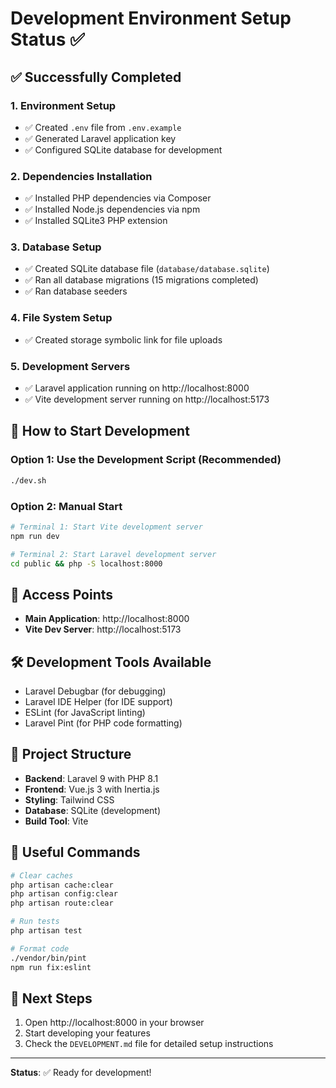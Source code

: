 # Development Environment Setup Status ✅

## ✅ Successfully Completed

### 1. Environment Setup
- ✅ Created `.env` file from `.env.example`
- ✅ Generated Laravel application key
- ✅ Configured SQLite database for development

### 2. Dependencies Installation
- ✅ Installed PHP dependencies via Composer
- ✅ Installed Node.js dependencies via npm
- ✅ Installed SQLite3 PHP extension

### 3. Database Setup
- ✅ Created SQLite database file (`database/database.sqlite`)
- ✅ Ran all database migrations (15 migrations completed)
- ✅ Ran database seeders

### 4. File System Setup
- ✅ Created storage symbolic link for file uploads

### 5. Development Servers
- ✅ Laravel application running on http://localhost:8000
- ✅ Vite development server running on http://localhost:5173

## 🚀 How to Start Development

### Option 1: Use the Development Script (Recommended)
```bash
./dev.sh
```

### Option 2: Manual Start
```bash
# Terminal 1: Start Vite development server
npm run dev

# Terminal 2: Start Laravel development server
cd public && php -S localhost:8000
```

## 📱 Access Points
- **Main Application**: http://localhost:8000
- **Vite Dev Server**: http://localhost:5173

## 🛠️ Development Tools Available
- Laravel Debugbar (for debugging)
- Laravel IDE Helper (for IDE support)
- ESLint (for JavaScript linting)
- Laravel Pint (for PHP code formatting)

## 📁 Project Structure
- **Backend**: Laravel 9 with PHP 8.1
- **Frontend**: Vue.js 3 with Inertia.js
- **Styling**: Tailwind CSS
- **Database**: SQLite (development)
- **Build Tool**: Vite

## 🔧 Useful Commands
```bash
# Clear caches
php artisan cache:clear
php artisan config:clear
php artisan route:clear

# Run tests
php artisan test

# Format code
./vendor/bin/pint
npm run fix:eslint
```

## 🎯 Next Steps
1. Open http://localhost:8000 in your browser
2. Start developing your features
3. Check the `DEVELOPMENT.md` file for detailed setup instructions

---
**Status**: ✅ Ready for development! 